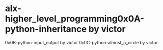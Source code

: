 # alx-higher_level_programming0x0A-python-inheritance by victor
0x0B-python-input_output by victor 
0x0C-python-almost_a_circle by victor
